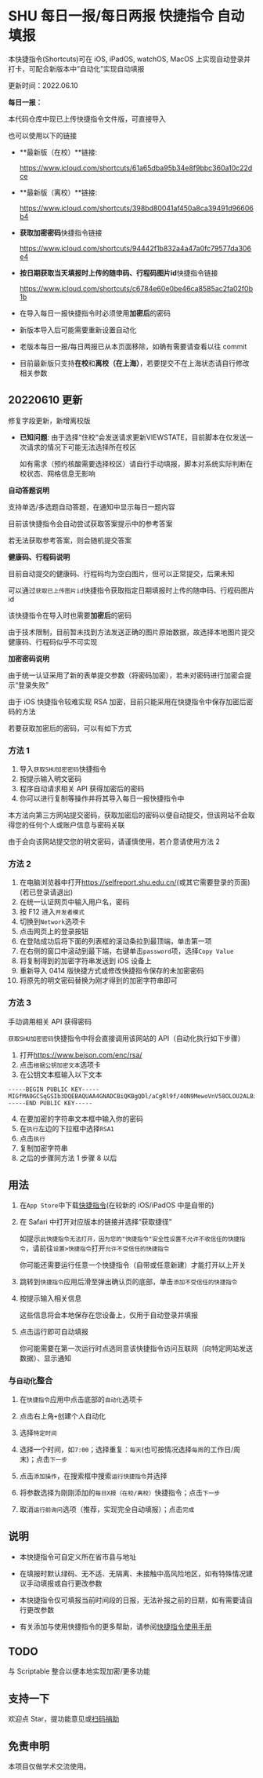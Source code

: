 # SHU 每日一报/每日两报 快捷指令 自动填报

本快捷指令(Shortcuts)可在 iOS, iPadOS, watchOS, MacOS 上实现自动登录并打卡，可配合新版本中“自动化”实现自动填报

更新时间：2022.06.10

**每日一报：**

本代码仓库中现已上传快捷指令文件版，可直接导入

也可以使用以下的链接

- **最新版（在校）**链接:

  <https://www.icloud.com/shortcuts/61a65dba95b34e8f9bbc360a10c22dce>
- **最新版（离校）**链接:

  <https://www.icloud.com/shortcuts/398bd80041af450a8ca39491d96606b4>

- **获取加密密码**快捷指令链接
  
  <https://www.icloud.com/shortcuts/94442f1b832a4a47a0fc79577da306e4>

- **按日期获取当天填报时上传的随申码、行程码图片id**快捷指令链接

  <https://www.icloud.com/shortcuts/c6784e60e0be46ca8585ac2fa02f0b1b>
  
- 在导入每日一报快捷指令时必须使用**加密后**的密码

- 新版本导入后可能需要重新设置自动化

- 老版本每日一报/每日两报已从本页面移除，如确有需要请查看以往 commit

- 目前最新版只支持**在校**和**离校（在上海）**，若要提交不在上海状态请自行修改相关参数

## **20220610 更新**

修复字段更新，新增离校版

- **已知问题**: 由于选择“住校”会发送请求更新VIEWSTATE，目前脚本在仅发送一次请求的情况下可能无法选择所在校区

  如有需求（预约核酸需要选择校区）请自行手动填报，脚本对系统实际判断在校状态、网格信息无影响

**自动答题说明**

支持单选/多选题自动答题，在通知中显示每日一题内容

目前该快捷指令会自动尝试获取答案提示中的参考答案

若无法获取参考答案，则会随机提交答案

**健康码、行程码说明**

目前自动提交的健康码、行程码均为空白图片，但可以正常提交，后果未知

可以通过`获取已上传图片id`快捷指令获取指定日期填报时上传的随申码、行程码图片id

该快捷指令在导入时也需要**加密后**的密码

由于技术限制，目前暂未找到方法发送正确的图片原始数据，故选择本地图片提交健康码、行程码似乎不可实现

**加密密码说明**

由于统一认证采用了新的表单提交参数（将密码加密），若未对密码进行加密会提示“登录失败”

由于 iOS 快捷指令较难实现 RSA 加密，目前只能采用在快捷指令中保存加密后密码的方法

若要获取加密后的密码，可以有如下方式

### **方法 1**

1. 导入`获取SHU加密密码`快捷指令
2. 按提示输入明文密码
3. 程序自动请求相关 API 获得加密后的密码
4. 你可以进行复制等操作并将其导入每日一报快捷指令中

本方法向第三方网站提交密码，获取加密后的密码以便自动提交，但该网站不会取得您的任何个人或账户信息与密码关联

由于会向该网站提交您的明文密码，请谨慎使用，若介意请使用方法 2

### **方法 2**

1. 在电脑浏览器中打开<https://selfreport.shu.edu.cn/>(或其它需要登录的页面)(若已登录请退出)
2. 在统一认证网页中输入用户名，密码
3. 按 F12 进入`开发者模式`
4. 切换到`Network`选项卡
5. 点击网页上的登录按钮
6. 在登陆成功后将下面的列表框的滚动条拉到最顶端，单击第一项
7. 在右侧的窗口中滚动到最下端，右键单击`password`项，选择`Copy Value`
8. 将复制得到的加密字符串发送到 iOS 设备上
9. 重新导入 0414 版快捷方式或修改快捷指令保存的未加密密码
10. 将原先的明文密码替换为刚才得到的加密字符串即可

### **方法 3**

手动调用相关 API 获得密码

`获取SHU加密密码`快捷指令中将会直接调用该网站的 API（自动化执行如下步骤）

1. 打开<https://www.bejson.com/enc/rsa/>
2. 点击`根据公钥加密文本`选项卡
3. 在公钥文本框输入以下文本

```text
-----BEGIN PUBLIC KEY-----
MIGfMA0GCSqGSIb3DQEBAQUAA4GNADCBiQKBgQDl/aCgRl9f/4ON9MewoVnV58OLOU2ALBi2FKc5yIsfSpivKxe7A6FitJjHva3WpM7gvVOinMehp6if2UNIkbaN+plWf5IwqEVxsNZpeixc4GsbY9dXEk3WtRjwGSyDLySzEESH/kpJVoxO7ijRYqU+2oSRwTBNePOk1H+LRQokgQIDAQAB
-----END PUBLIC KEY-----
```

4. 在要加密的字符串文本框中输入你的密码
5. 在`执行`左边的下拉框中选择`RSA1`
6. 点击`执行`
7. 复制加密字符串
8. 之后的步骤同方法 1 步骤 8 以后

## **用法**

1. 在`App Store`中下载[快捷指令](https://apps.apple.com/cn/app/%E5%BF%AB%E6%8D%B7%E6%8C%87%E4%BB%A4/id1462947752)(在较新的 iOS/iPadOS 中是自带的)

2. 在 Safari 中打开对应版本的链接并选择“获取捷径”

   如提示`此快捷指令无法打开，因为您的"快捷指令"安全性设置不允许不收信任的快捷指令`，请前往`设置>快捷指令`打开`允许不受信任的快捷指令`

   你可能还需要运行任意一个快捷指令（自带或任意新建）才能打开以上开关

3. 跳转到`快捷指令`应用后滑至弹出确认页的底部，单击`添加不受信任的快捷指令`

4. 按提示输入相关信息

   这些信息将会本地保存在您设备上，仅用于自动登录并填报

5. 点击运行即可自动填报

   你可能需要在第一次运行时点选同意该快捷指令访问互联网（向特定网站发送数据）、显示通知

### 与`自动化`整合

1. 在`快捷指令`应用中点击底部的`自动化`选项卡

2. 点击右上角`+`创建个人自动化

3. 选择`特定时间`

4. 选择一个时间，如`7:00`；选择重复：`每天`(也可按情况选择`每周`的工作日/周末)；点击`下一步`

5. 点击`添加操作`，在搜索框中搜索`运行快捷指令`并选择

6. 将参数选择为刚刚添加的`每日X报（在校/离校）`快捷指令；点击`下一步`

7. 取消`运行前询问`选项（推荐，实现完全自动填报）；点击`完成`

## 说明

- 本快捷指令可自定义所在省市县与地址

- 在填报时默认绿码、无不适、无隔离、未接触中高风险地区，如有特殊情况建议手动填报或自行更改参数

- 本快捷指令仅可填报当前时间段的日报，无法补报之前的日期，如有需要请自行更改参数

- 有关添加与使用快捷指令的更多帮助，请参阅[快捷指令使用手册](https://support.apple.com/zh-cn/guide/shortcuts/welcome/ios)

## TODO

与 Scriptable 整合以便本地实现加密/更多功能

## 支持一下

欢迎点 Star，提功能意见或[扫码捐助](https://ishs.gq/jz.html)

## 免责申明

本项目仅做学术交流使用。
